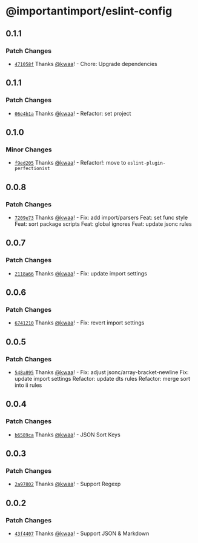 # @importantimport/eslint-config

## 0.1.1

### Patch Changes

- [`471058f`](https://github.com/importantimport/config/commit/471058fc53f1f28ac6815b5ed32a6a18da87a8bc) Thanks [@kwaa](https://github.com/kwaa)! - Chore: Upgrade dependencies

## 0.1.1

### Patch Changes

- [`06e4b1a`](https://github.com/importantimport/config/commit/06e4b1a448dd73a5e917c2e06e005e1a61836581) Thanks [@kwaa](https://github.com/kwaa)! - Refactor: set project

## 0.1.0

### Minor Changes

- [`f9ed205`](https://github.com/importantimport/config/commit/f9ed205eda8fcab4694f16ecf9cb410fb44c994b) Thanks [@kwaa](https://github.com/kwaa)! - Refactor!: move to `eslint-plugin-perfectionist`

## 0.0.8

### Patch Changes

- [`7209e73`](https://github.com/importantimport/config/commit/7209e73bb43cfbd3f06b58a087e85830b1c85949) Thanks [@kwaa](https://github.com/kwaa)! - Fix: add import/parsers
  Feat: set func style
  Feat: sort package scripts
  Feat: global ignores
  Feat: update jsonc rules

## 0.0.7

### Patch Changes

- [`2118a66`](https://github.com/importantimport/config/commit/2118a666a432e8dfd419c1848ed33e7f8b05bbae) Thanks [@kwaa](https://github.com/kwaa)! - Fix: update import settings

## 0.0.6

### Patch Changes

- [`6741210`](https://github.com/importantimport/config/commit/67412108a66631964b3191c53aa7e1a2e6e5ed10) Thanks [@kwaa](https://github.com/kwaa)! - Fix: revert import settings

## 0.0.5

### Patch Changes

- [`548a895`](https://github.com/importantimport/config/commit/548a89541849a135b8743b3628b0bd9e86566171) Thanks [@kwaa](https://github.com/kwaa)! - Fix: adjust jsonc/array-bracket-newline
  Fix: update import settings
  Refactor: update dts rules
  Refactor: merge sort into ii rules

## 0.0.4

### Patch Changes

- [`b6589ca`](https://github.com/importantimport/config/commit/b6589ca613ac1485ebf5451125f8ae9923d880d5) Thanks [@kwaa](https://github.com/kwaa)! - JSON Sort Keys

## 0.0.3

### Patch Changes

- [`2a97802`](https://github.com/importantimport/config/commit/2a9780242817c07d76bece3ce16fb77cb59aee13) Thanks [@kwaa](https://github.com/kwaa)! - Support Regexp

## 0.0.2

### Patch Changes

- [`43f4407`](https://github.com/importantimport/config/commit/43f4407346258fe4e1f5732841702739939ee49a) Thanks [@kwaa](https://github.com/kwaa)! - Support JSON & Markdown
